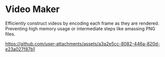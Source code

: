 # Video Maker

Efficiently construct videos by encoding each frame as they are rendered. Preventing high memory usage or intermediate steps like amassing PNG files.

https://github.com/user-attachments/assets/a3a2e5cc-8082-446a-820d-e23a027f87b1

